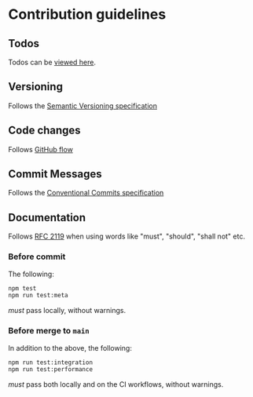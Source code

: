 # Contribution guidelines

## Todos

Todos can be [viewed here][todos].

## Versioning

Follows the [Semantic Versioning specification][semver]

## Code changes

Follows [GitHub flow][github-flow]

## Commit Messages

Follows the [Conventional Commits specification][conv-comm]

## Documentation

Follows [RFC 2119][rfc-2119] when using words
like "must", "should", "shall not" etc.

### Before commit

The following:

```bash
npm test
npm run test:meta
```

 *must* pass locally, without warnings.

### Before merge to `main`

In addition to the above, the following:

```bash
npm run test:integration
npm run test:performance
```

*must* pass both locally and on the CI workflows, without warnings.

[todos]: ./TODO.md
[workflows]: ./workflows
[semver]: https://semver.org/
[conv-comm]: https://www.conventionalcommits.org/en/v1.0.0/#summary
[github-flow]: https://docs.github.com/en/get-started/using-github/github-flow
[func-req]: https://en.wikipedia.org/wiki/Functional_requirement
[non-func-req]: https://en.wikipedia.org/wiki/Non-functional_requirement
[rfc-2119]: https://www.ietf.org/rfc/rfc2119.txt
